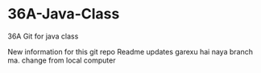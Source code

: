 # 36A-Java-Class
36A Git for java class

New information for this git repo
Readme updates garexu hai naya branch ma.
change from local computer
